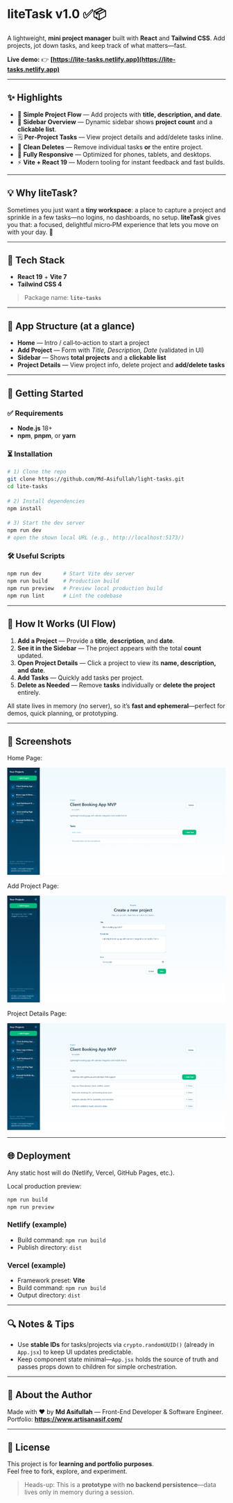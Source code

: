 # liteTask v1.0 ✅📦

A lightweight, **mini project manager** built with **React** and **Tailwind CSS**. Add projects, jot down tasks, and keep track of what matters—fast.

**Live demo:** 👉 **[https://lite-tasks.netlify.app](https://lite-tasks.netlify.app)**

---

## ✨ Highlights

- 🧭 **Simple Project Flow** — Add projects with **title, description, and date**.
- 📌 **Sidebar Overview** — Dynamic sidebar shows **project count** and a **clickable list**.
- 🗒️ **Per‑Project Tasks** — View project details and add/delete tasks inline.
- 🧹 **Clean Deletes** — Remove individual tasks **or** the entire project.
- 📱 **Fully Responsive** — Optimized for phones, tablets, and desktops.
- ⚡ **Vite + React 19** — Modern tooling for instant feedback and fast builds.

---

## 💡 Why liteTask?

Sometimes you just want a **tiny workspace**: a place to capture a project and sprinkle in a few tasks—no logins, no dashboards, no setup. **liteTask** gives you that: a focused, delightful micro‑PM experience that lets you move on with your day. 🙌

---

## 🧩 Tech Stack

- **React 19** + **Vite 7**
- **Tailwind CSS 4**

> Package name: **`lite-tasks`**

---

## 🧱 App Structure (at a glance)

- **Home** — Intro / call‑to‑action to start a project
- **Add Project** — Form with _Title, Description, Date_ (validated in UI)
- **Sidebar** — Shows **total projects** and a **clickable list**
- **Project Details** — View project info, delete project and **add/delete tasks**

---

## 🚀 Getting Started

### ✅ Requirements

- **Node.js** 18+
- **npm**, **pnpm**, or **yarn**

### ⏳ Installation

```bash
# 1) Clone the repo
git clone https://github.com/Md-Asifullah/light-tasks.git
cd lite-tasks

# 2) Install dependencies
npm install

# 3) Start the dev server
npm run dev
# open the shown local URL (e.g., http://localhost:5173/)
```

### 🛠️ Useful Scripts

```bash
npm run dev       # Start Vite dev server
npm run build     # Production build
npm run preview   # Preview local production build
npm run lint      # Lint the codebase
```

---

## 🧭 How It Works (UI Flow)

1. **Add a Project** — Provide a **title**, **description**, and **date**.
2. **See it in the Sidebar** — The project appears with the total **count** updated.
3. **Open Project Details** — Click a project to view its **name, description, and date**.
4. **Add Tasks** — Quickly add tasks per project.
5. **Delete as Needed** — Remove **tasks** individually or **delete the project** entirely.

All state lives in memory (no server), so it’s **fast and ephemeral**—perfect for demos, quick planning, or prototyping.

---

## 📸 Screenshots

Home Page:

![liteTask — Home](src/assets/home.jpg)

Add Project Page:

![liteTask — Add Project](src/assets/creating_project.jpg)

Project Details Page:

![liteTask — Project Details](src/assets/project_details_with_tasks.jpg)

---

## 🌐 Deployment

Any static host will do (Netlify, Vercel, GitHub Pages, etc.).

Local production preview:

```bash
npm run build
npm run preview
```

### Netlify (example)

- Build command: `npm run build`
- Publish directory: `dist`

### Vercel (example)

- Framework preset: **Vite**
- Build command: `npm run build`
- Output directory: `dist`

---

## 🔍 Notes & Tips

- Use **stable IDs** for tasks/projects via `crypto.randomUUID()` (already in `App.jsx`) to keep UI updates predictable.
- Keep component state minimal—`App.jsx` holds the source of truth and passes props down to children for simple orchestration.

---

## 👤 About the Author

Made with ❤️ by **Md Asifullah** — Front-End Developer & Software Engineer.  
Portfolio: **https://www.artisanasif.com/**

---

## 🪪 License

This project is for **learning and portfolio purposes**.  
Feel free to fork, explore, and experiment.

> Heads-up: This is a **prototype** with **no backend persistence**—data lives only in memory during a session.
